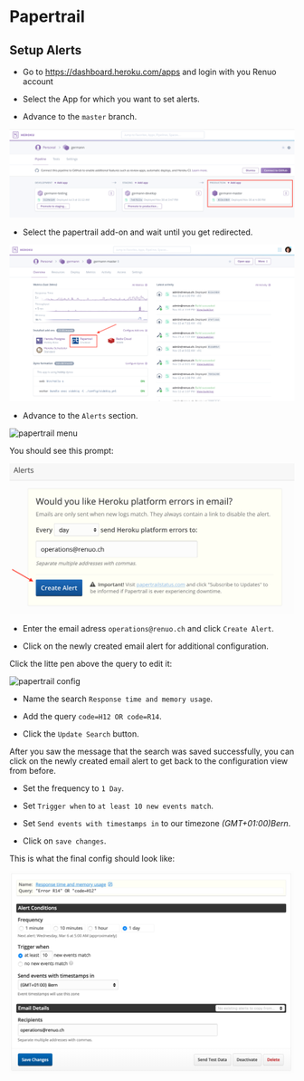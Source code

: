 # Papertrail

## Setup Alerts

* Go to https://dashboard.heroku.com/apps and login with you Renuo account

* Select the App for which you want to set alerts.

* Advance to the `master` branch.

![app_environments](../images/app_environments.png)

* Select the papertrail add-on and wait until you get redirected.

![papertrail add-on](../images/papertrail_addon.png)

* Advance to the `Alerts` section.

![papertrail menu](../images/papertrail_menu.png)

You should see this prompt:

![papertrail prompt](../images/papertrail_prompt.png)

* Enter the email adress `operations@renuo.ch` and click `Create Alert`.

* Click on the newly created email alert for additional configuration.

Click the litte pen above the query to edit it:

![papertrail config](../images/config.png)

* Name the search `Response time and memory usage`.

* Add the query `code=H12 OR code=R14`.

* Click the `Update Search` button.

After you saw the message that the search was saved successfully, you can click on the newly created email alert to get back to the configuration view from before.

* Set the frequency to `1 Day`.

* Set `Trigger when` to `at least 10 new events match`.

* Set `Send events with timestamps in` to our timezone _(GMT+01:00)Bern_.

* Click on `save changes`.

This is what the final config should look like:

![papertrail finished config](../images/papertrail_finished_config.png)

